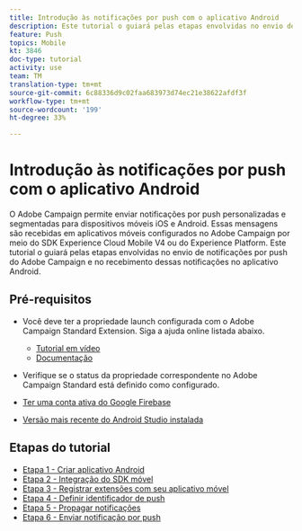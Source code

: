 ```yaml
---
title: Introdução às notificações por push com o aplicativo Android
description: Este tutorial o guiará pelas etapas envolvidas no envio de notificações por push do Adobe Campaign e no recebimento dessas notificações no aplicativo Android.
feature: Push
topics: Mobile
kt: 3846
doc-type: tutorial
activity: use
team: TM
translation-type: tm+mt
source-git-commit: 6c88336d9c02faa683973d74ec21e38622afdf3f
workflow-type: tm+mt
source-wordcount: '199'
ht-degree: 33%

---
```


# Introdução às notificações por push com o aplicativo Android

O Adobe Campaign permite enviar notificações por push personalizadas e segmentadas para dispositivos móveis iOS e Android.
Essas mensagens são recebidas em aplicativos móveis configurados no Adobe Campaign por meio do SDK Experience Cloud Mobile V4 ou do Experience Platform.
Este tutorial o guiará pelas etapas envolvidas no envio de notificações por push do Adobe Campaign e no recebimento dessas notificações no aplicativo Android.

## Pré-requisitos

* Você deve ter a propriedade launch configurada com o Adobe Campaign Standard Extension. Siga a ajuda online listada abaixo.
   * [Tutorial em vídeo](https://video.tv.adobe.com/v/26224?quality=12&captions=por_br)
   * [Documentação](https://docs.adobe.com/content/help/en/campaign-learn/campaign-standard-tutorials/communication-channels/mobile/configure-mobile-apps-using-aep-sdk.html)

* Verifique se o status da propriedade correspondente no Adobe Campaign Standard está definido como configurado.
* [Ter uma conta ativa do Google Firebase](https://firebase.google.com)
* [Versão mais recente do Android Studio instalada](https://developer.android.com/studio)

## Etapas do tutorial

* [Etapa 1 - Criar aplicativo Android](/help/tutorial-push-notifications-android/create-android-app.md)
* [Etapa 2 - Integração do SDK móvel](/help/tutorial-push-notifications-android/integrating-with-mobile-sdk.md)
* [Etapa 3 - Registrar extensões com seu aplicativo móvel](/help/tutorial-push-notifications-android/register-mobile-extensions.md)
* [Etapa 4 - Definir identificador de push](/help/tutorial-push-notifications-android/set-push-identifier.md)
* [Etapa 5 - Propagar notificações](/help/tutorial-push-notifications-android/propagate-notification.md)
* [Etapa 6 - Enviar notificação por push](/help/tutorial-push-notifications-android/send-push-notification.md)
